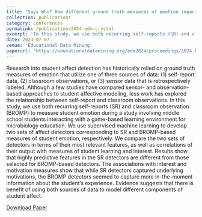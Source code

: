 ```yaml
---
title: "Says Who? How different ground truth measures of emotion impact student affective modeling"
collection: publications
category: conferences
permalink: /publication/2024-edm-crystal
excerpt: 'In this study, we use both recurring self-reports (SR) and classroom observation (BROMP) to measure student emotion during a study involving middle school students interacting with a game-based learning environment for microbiology education. Results show that highly predictive features in the SR detectors are different from those selected for BROMP-based detectors. The associations with interest and motivation measures show that while SR detectors captured underlying motivations, the BROMP detectors seemed to capture more in-the-moment information about the student’s experience.'
date: 2024-07-07
venue: 'Educational Data Mining'
paperurl: 'https://educationaldatamining.org/edm2024/proceedings/2024.EDM-long-papers.18/'
---
```


Research into student affect detection has historically relied on ground truth measures of emotion that utilize one of three sources of data: (1) self-report data, (2) classroom observations, or (3) sensor data that is retrospectively labeled. Although a few studies have compared sensor- and observation-based approaches to student affective modeling, less work has explored the relationship between self-report and classroom observations. In this study, we use both recurring self-reports (SR) and classroom observation (BROMP) to measure student emotion during a study involving middle school students interacting with a game-based learning environment for microbiology education. We use supervised machine learning to develop two sets of affect detectors corresponding to SR and BROMP-based measures of student emotion, respectively. We compare the two sets of detectors in terms of their most relevant features, as well as correlations of their output with measures of student learning and interest. Results show that highly predictive features in the SR detectors are different from those selected for BROMP-based detectors. The associations with interest and motivation measures show that while SR detectors captured underlying motivations, the BROMP detectors seemed to capture more in-the-moment information about the student’s experience. Evidence suggests that there is benefit of using both sources of data to model different components of student affect.

[Download Paper](https://educationaldatamining.org/edm2024/proceedings/2024.EDM-long-papers.18/)
